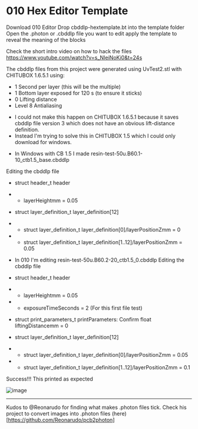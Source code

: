 # 010 Hex Editor Template

Download 010 Editor
Drop cbddlp-hextemplate.bt into the template folder
Open the .photon or .cbddlp file you want to edit
apply the template to reveal the meaning of the blocks

Check the short intro video on how to hack the files
https://www.youtube.com/watch?v=s_NIeiNoKi0&t=24s

The cbddlp files from this project were generated using UvTest2.stl with CHITUBOX 1.6.5.1 using:
- 1 Second per layer (this will be the multiple)
- 1 Bottom layer exposed for 120 s (to ensure it sticks)
- 0 Lifting distance
- Level 8 Antialiasing 
* I could not make this happen on CHITUBOX 1.6.5.1 because it saves cbddlp file version 3 which does not have an obvious lift-distance definition.
* Instead I'm trying to solve this in CHITUBOX 1.5 which I could only download for windows. 
- In Windows with CB 1.5 I made resin-test-50u.B60.1-10_ctb1.5_base.cbddlp


Editing the cbddlp file
- struct header_t header
- - layerHeightmm = 0.05

- struct layer_definition_t layer_definition[12]
- - struct layer_definition_t layer_definition[0]/layerPositionZmm = 0
- - struct layer_definition_t layer_definition[1..12]/layerPositionZmm = 0.05


- In 010 I'm editing resin-test-50u.B60.2-20_ctb1.5_0.cbddlp
Editing the cbddlp file
- struct header_t header
- - layerHeightmm = 0.05
- - exposureTimeSeconds = 2 (For this first file test)
- struct print_parameters_t printParameters: Confirm float liftingDistancemm = 0
- struct layer_definition_t layer_definition[12]
- - struct layer_definition_t layer_definition[0]/layerPositionZmm = 0.05
- - struct layer_definition_t layer_definition[1..12]/layerPositionZmm = 0.1

Success!!! This printed as expected


![image](https://user-images.githubusercontent.com/11083514/40305607-1e75f01e-5cf3-11e8-9aad-a041dc8027ce.png)

---
Kudos to @Reonarudo for finding what makes .photon files tick. 
Check his project to convert images into .photon files (here)[https://github.com/Reonarudo/pcb2photon]
